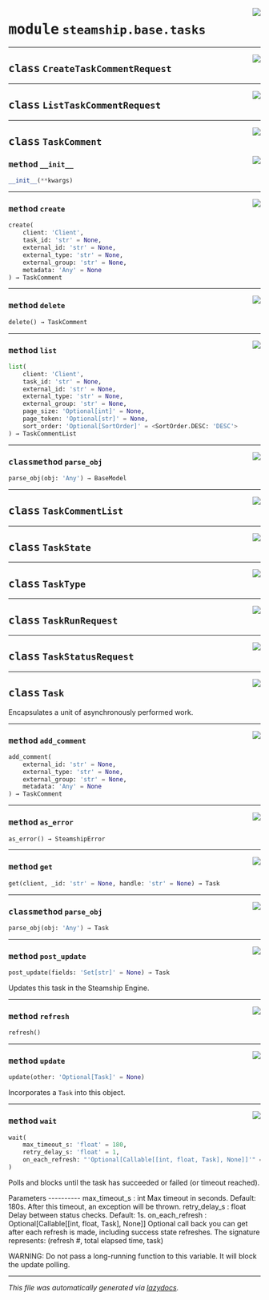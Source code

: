 <!-- markdownlint-disable -->

<a href="https://github.com/steamship-core/python-client/tree/main/src/steamship/base/tasks.py#L0"><img align="right" style="float:right;" src="https://img.shields.io/badge/-source-cccccc?style=flat-square"></a>

# <kbd>module</kbd> `steamship.base.tasks`






---

<a href="https://github.com/steamship-core/python-client/tree/main/src/steamship/base/tasks.py#L18"><img align="right" style="float:right;" src="https://img.shields.io/badge/-source-cccccc?style=flat-square"></a>

## <kbd>class</kbd> `CreateTaskCommentRequest`








---

<a href="https://github.com/steamship-core/python-client/tree/main/src/steamship/base/tasks.py#L26"><img align="right" style="float:right;" src="https://img.shields.io/badge/-source-cccccc?style=flat-square"></a>

## <kbd>class</kbd> `ListTaskCommentRequest`








---

<a href="https://github.com/steamship-core/python-client/tree/main/src/steamship/base/tasks.py#L33"><img align="right" style="float:right;" src="https://img.shields.io/badge/-source-cccccc?style=flat-square"></a>

## <kbd>class</kbd> `TaskComment`




<a href="https://github.com/steamship-core/python-client/tree/main/src/steamship/base/tasks.py#L44"><img align="right" style="float:right;" src="https://img.shields.io/badge/-source-cccccc?style=flat-square"></a>

### <kbd>method</kbd> `__init__`

```python
__init__(**kwargs)
```








---

<a href="https://github.com/steamship-core/python-client/tree/main/src/steamship/base/tasks.py#L54"><img align="right" style="float:right;" src="https://img.shields.io/badge/-source-cccccc?style=flat-square"></a>

### <kbd>method</kbd> `create`

```python
create(
    client: 'Client',
    task_id: 'str' = None,
    external_id: 'str' = None,
    external_type: 'str' = None,
    external_group: 'str' = None,
    metadata: 'Any' = None
) → TaskComment
```





---

<a href="https://github.com/steamship-core/python-client/tree/main/src/steamship/base/tasks.py#L102"><img align="right" style="float:right;" src="https://img.shields.io/badge/-source-cccccc?style=flat-square"></a>

### <kbd>method</kbd> `delete`

```python
delete() → TaskComment
```





---

<a href="https://github.com/steamship-core/python-client/tree/main/src/steamship/base/tasks.py#L76"><img align="right" style="float:right;" src="https://img.shields.io/badge/-source-cccccc?style=flat-square"></a>

### <kbd>method</kbd> `list`

```python
list(
    client: 'Client',
    task_id: 'str' = None,
    external_id: 'str' = None,
    external_type: 'str' = None,
    external_group: 'str' = None,
    page_size: 'Optional[int]' = None,
    page_token: 'Optional[str]' = None,
    sort_order: 'Optional[SortOrder]' = <SortOrder.DESC: 'DESC'>
) → TaskCommentList
```





---

<a href="https://github.com/steamship-core/python-client/tree/main/src/steamship/base/tasks.py#L48"><img align="right" style="float:right;" src="https://img.shields.io/badge/-source-cccccc?style=flat-square"></a>

### <kbd>classmethod</kbd> `parse_obj`

```python
parse_obj(obj: 'Any') → BaseModel
```






---

<a href="https://github.com/steamship-core/python-client/tree/main/src/steamship/base/tasks.py#L111"><img align="right" style="float:right;" src="https://img.shields.io/badge/-source-cccccc?style=flat-square"></a>

## <kbd>class</kbd> `TaskCommentList`








---

<a href="https://github.com/steamship-core/python-client/tree/main/src/steamship/base/tasks.py#L115"><img align="right" style="float:right;" src="https://img.shields.io/badge/-source-cccccc?style=flat-square"></a>

## <kbd>class</kbd> `TaskState`








---

<a href="https://github.com/steamship-core/python-client/tree/main/src/steamship/base/tasks.py#L122"><img align="right" style="float:right;" src="https://img.shields.io/badge/-source-cccccc?style=flat-square"></a>

## <kbd>class</kbd> `TaskType`








---

<a href="https://github.com/steamship-core/python-client/tree/main/src/steamship/base/tasks.py#L128"><img align="right" style="float:right;" src="https://img.shields.io/badge/-source-cccccc?style=flat-square"></a>

## <kbd>class</kbd> `TaskRunRequest`








---

<a href="https://github.com/steamship-core/python-client/tree/main/src/steamship/base/tasks.py#L132"><img align="right" style="float:right;" src="https://img.shields.io/badge/-source-cccccc?style=flat-square"></a>

## <kbd>class</kbd> `TaskStatusRequest`








---

<a href="https://github.com/steamship-core/python-client/tree/main/src/steamship/base/tasks.py#L136"><img align="right" style="float:right;" src="https://img.shields.io/badge/-source-cccccc?style=flat-square"></a>

## <kbd>class</kbd> `Task`
Encapsulates a unit of asynchronously performed work. 




---

<a href="https://github.com/steamship-core/python-client/tree/main/src/steamship/base/tasks.py#L212"><img align="right" style="float:right;" src="https://img.shields.io/badge/-source-cccccc?style=flat-square"></a>

### <kbd>method</kbd> `add_comment`

```python
add_comment(
    external_id: 'str' = None,
    external_type: 'str' = None,
    external_group: 'str' = None,
    metadata: 'Any' = None
) → TaskComment
```





---

<a href="https://github.com/steamship-core/python-client/tree/main/src/steamship/base/tasks.py#L184"><img align="right" style="float:right;" src="https://img.shields.io/badge/-source-cccccc?style=flat-square"></a>

### <kbd>method</kbd> `as_error`

```python
as_error() → SteamshipError
```





---

<a href="https://github.com/steamship-core/python-client/tree/main/src/steamship/base/tasks.py#L194"><img align="right" style="float:right;" src="https://img.shields.io/badge/-source-cccccc?style=flat-square"></a>

### <kbd>method</kbd> `get`

```python
get(client, _id: 'str' = None, handle: 'str' = None) → Task
```





---

<a href="https://github.com/steamship-core/python-client/tree/main/src/steamship/base/tasks.py#L189"><img align="right" style="float:right;" src="https://img.shields.io/badge/-source-cccccc?style=flat-square"></a>

### <kbd>classmethod</kbd> `parse_obj`

```python
parse_obj(obj: 'Any') → Task
```





---

<a href="https://github.com/steamship-core/python-client/tree/main/src/steamship/base/tasks.py#L228"><img align="right" style="float:right;" src="https://img.shields.io/badge/-source-cccccc?style=flat-square"></a>

### <kbd>method</kbd> `post_update`

```python
post_update(fields: 'Set[str]' = None) → Task
```

Updates this task in the Steamship Engine. 

---

<a href="https://github.com/steamship-core/python-client/tree/main/src/steamship/base/tasks.py#L276"><img align="right" style="float:right;" src="https://img.shields.io/badge/-source-cccccc?style=flat-square"></a>

### <kbd>method</kbd> `refresh`

```python
refresh()
```





---

<a href="https://github.com/steamship-core/python-client/tree/main/src/steamship/base/tasks.py#L206"><img align="right" style="float:right;" src="https://img.shields.io/badge/-source-cccccc?style=flat-square"></a>

### <kbd>method</kbd> `update`

```python
update(other: 'Optional[Task]' = None)
```

Incorporates a `Task` into this object. 

---

<a href="https://github.com/steamship-core/python-client/tree/main/src/steamship/base/tasks.py#L235"><img align="right" style="float:right;" src="https://img.shields.io/badge/-source-cccccc?style=flat-square"></a>

### <kbd>method</kbd> `wait`

```python
wait(
    max_timeout_s: 'float' = 180,
    retry_delay_s: 'float' = 1,
    on_each_refresh: "'Optional[Callable[[int, float, Task], None]]'" = None
)
```

Polls and blocks until the task has succeeded or failed (or timeout reached). 

Parameters 
---------- max_timeout_s : int  Max timeout in seconds. Default: 180s. After this timeout, an exception will be thrown. retry_delay_s : float  Delay between status checks. Default: 1s. on_each_refresh : Optional[Callable[[int, float, Task], None]]  Optional call back you can get after each refresh is made, including success state refreshes.  The signature represents: (refresh #, total elapsed time, task) 

 WARNING: Do not pass a long-running function to this variable. It will block the update polling. 




---

_This file was automatically generated via [lazydocs](https://github.com/ml-tooling/lazydocs)._
